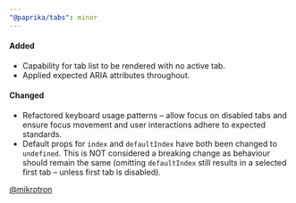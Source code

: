 ```yaml
---
"@paprika/tabs": minor
---
```


#### Added

- Capability for tab list to be rendered with no active tab.
- Applied expected ARIA attributes throughout.

#### Changed

- Refactored keyboard usage patterns – allow focus on disabled tabs and ensure focus movement and user interactions adhere to expected standards.
- Default props for `index` and `defaultIndex` have both been changed to `undefined`. This is NOT considered a breaking change as behaviour should remain the same (omitting `defaultIndex` still results in a selected first tab – unless first tab is disabled).

[@mikrotron](http://github.com/mikrotron)
